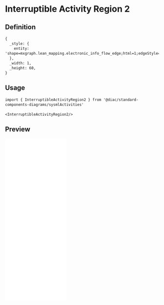 # Interruptible Activity Region 2

## Definition

```
{
  _style: { 
    entity: 'shape=mxgraph.lean_mapping.electronic_info_flow_edge;html=1;edgeStyle=none;align=center;verticalAlign=bottom;exitX=1;exitY=0.5;fillColor=#ffffff;',
  },
  _width: 1,
  _height: 60,
}
```

## Usage

```
import { InterruptibleActivityRegion2 } from '@diac/standard-components-diagrams/sysmlActivities'

<InterruptibleActivityRegion2/>
```

## Preview

<img src="./interruptible-activity-region-2.png" width="200"/>

